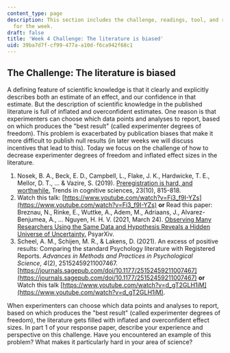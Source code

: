 ```yaml
---
content_type: page
description: This section includes the challenge, readings, tool, and response paper
  for the week.
draft: false
title: 'Week 4 Challenge: The literature is biased'
uid: 39ba7d7f-cf99-477a-a10d-f6ca942f68c1
---
```

## The Challenge: The literature is biased

A defining feature of scientific knowledge is that it clearly and explicitly describes both an estimate of an effect, and our confidence in that estimate. But the description of scientific knowledge in the published literature is full of inflated and overconfident estimates. One reason is that experimenters can choose which data points and analyses to report, based on which produces the "best result" (called experimenter degrees of freedom). This problem is exacerbated by publication biases that make it more difficult to publish null results (in later weeks we will discuss incentives that lead to this). Today we focus on the challenge of how to decrease experimenter degrees of freedom and inflated effect sizes in the literature. 

1. Nosek, B. A., Beck, E. D., Campbell, L., Flake, J. K., Hardwicke, T. E., Mellor, D. T., … & Vazire, S. (2019). [Preregistration is hard, and worthwhile.](https://www.sciencedirect.com/science/article/pii/S1364661319301846?casa_token=UxxDmNYIJ3gAAAAA:HBze9ezyCMaB_QumVL7_O7P7Sik2lQzvpJawULyB9VsbAhwAgKK5xQW-wmkGQyr67hgvDNH0CQ) Trends in cognitive sciences, 23(10), 815-818.
2. Watch this talk: [https://www.youtube.com/watch?v=Fi3_f9I-YZs](https://www.youtube.com/watch?v=Fi3_f9I-YZs) **or** Read this paper: Breznau, N., Rinke, E., Wuttke, A., Adem, M., Adriaans, J., Alvarez-Benjumea, A., … Nguyen, H. H. V. (2021, March 24). [Observing Many Researchers Using the Same Data and Hypothesis Reveals a Hidden Universe of Uncertainty.](https://osf.io/preprints/metaarxiv/cd5j9/) PsyarXiv.
3. Scheel, A. M., Schijen, M. R., & Lakens, D. (2021). An excess of positive results: Comparing the standard Psychology literature with Registered Reports. *Advances in Methods and Practices in Psychological Science*, *4*(2), 25152459211007467. [https://journals.sagepub.com/doi/10.1177/25152459211007467](https://journals.sagepub.com/doi/10.1177/25152459211007467) **or** Watch this talk [https://www.youtube.com/watch?v=d_gT2GLH1jM](https://www.youtube.com/watch?v=d_gT2GLH1jM).

When experimenters can choose which data points and analyses to report, based on which produces the "best result" (called experimenter degrees of freedom), the literature gets filled with inflated and overconfident effect sizes. In part 1 of your response paper, describe your experience and perspective on this challenge. Have you encountered an example of this problem? What makes it particularly hard in your area of science?